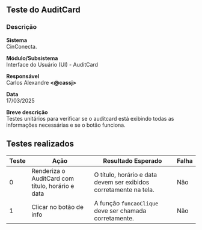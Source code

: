 ## Teste do AuditCard

### Descrição

**Sistema**  
CinConecta.

**Módulo/Subsistema**  
Interface do Usuário (UI) - AuditCard

**Responsável**  
Carlos Alexandre **<@cassj>**

**Data**  
17/03/2025

**Breve descrição**  
Testes unitários para verificar se o auditcard está exibindo todas as informações necessárias e se o botão funciona.

## Testes realizados

| Teste | Ação | Resultado Esperado | Falha |
|-------|------|--------------------|-------|
| 0 | Renderiza o AuditCard com título, horário e data | O título, horário e data devem ser exibidos corretamente na tela. | Não |
| 1 | Clicar no botão de info | A função `funcaoClique` deve ser chamada corretamente. | Não |
